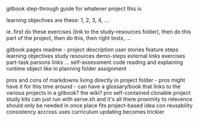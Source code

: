 gitbook step-through guide for whatever project this is

learning objectives are these:  1, 2, 3, 4, ...

ie. first do these exercises (link to the study-resources folder), then do this part of the project, then do this, then right tests, ...


gitbook pages
	readme - project description
		user stories
		feature steps
	learning objectives
	study resources
		demo-steps
		external links
	exercises
		part-task 
		parsons
		links
		...
	self-assessment
		code reading and explaining
		runtime object like in planning folder
	assignment

pros and cons of markdowns living directly in project folder
	- pros might have it for this time around
	- can have a glossary/book that links to the various projects
		in a gitbook?
		the wiki?
	pro
		self-contained clonable project study kits
			can just run with serve.sh and it's all there
		proximity to relevence
		should only be needed in once place
		fits project-based idea
	con
		reusability
		consistency accross uses
		curriculum updating becomes trickier
